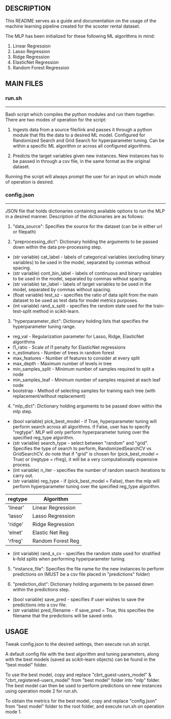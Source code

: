 
## DESCRIPTION ##
This README serves as a guide and documentation on the usage of the machine learning pipeline created for the scooter rental dataset.

The MLP has been initialized for these following ML algorithms in mind:
1) Linear Regression
2) Lasso Regression
3) Ridge Regression
4) ElasticNet Regression
5) Random Forest Regression


## MAIN FILES ##

### run.sh
----------
Bash script which compiles the python modules and run them together. 
There are two modes of operation for the script:

1) Ingests data from a source file/link and passes it through a python module that fits the data to a desired ML model.
Configured for Randomized Search and Grid Search for hyperparameter tuning. Can be within a specific ML algorithm or across all configured algorithms.

2) Predicts the target variables given new instances. New instances has to be passed in through a csv file, in the same format as the original dataset.

Running the script will always prompt the user for an input on which mode of operation is desired.


### config.json
---------------
JSON file that holds dictionaries containing available options to run the MLP in a desired manner.
Description of the dictionaries are as follows:
1) "data_source": Specifies the source for the dataset (can be in either url or filepath)

2) "preprocessing_dict": Dictionary holding the arguments to be passed down within the data pre-processing step.
* (str variable) cat_label  - labels of categorical variables (excluding binary variables) to be used in the model, separated by commas without spacing.
* (str variable) cont_bin_label  - labels of continuous and binary variables to be used in the model, separated by commas without spacing.
* (str variable) tar_label - labels of target variables to be used in the model, separated by commas without spacing.
* (float variable) test_sz - specifies the ratio of data split from the main dataset to be used as test data for model metrics purposes.
* (int variable) rand_s_split - specifies the random state used for the train-test-split method in scikit-learn.

3) "hyperparameter_dict": Dictionary holding lists that specifies the hyperparameter tuning range.
* reg_val - Regularization parameter for Lasso, Ridge, ElasticNet algorithms
* l1_ratio - Scale of l1 penalty for ElasticNet regressions
* n_estimators - Number of trees in random forest
* max_features - Number of features to consider at every split
* max_depth - Maximum number of levels in tree
* min_samples_split - Minimum number of samples required to split a node
* min_samples_leaf - Minimum number of samples required at each leaf node
* bootstrap - Method of selecting samples for training each tree (with replacement/without replacement)

4) "mlp_dict": Dictionary holding arguments to be passed down within the mlp step.
* (bool variable) pick_best_model - if True, hyperparameter tuning will perform search across all algorithms. if False, user has to specify "regtype".
				     MLP will only perform hyperparameter tuning over the specified reg_type algorithm.
* (str variable) search_type - select between "random" and "grid". Specifies the type of search to perform, RandomizedSearchCV vs GridSearchCV. 
				do note that if "grid" is chosen for (pick_best_model = True) or (regtype = rfreg), it will be a very computationally expensive process.
* (int variable) n_iter - specifies the number of random search iterations to carry out.
* (str variable) reg_type - if (pick_best_model = False), then the mlp will perform hyperparameter tuning over the specified reg_type algorithm.

| regtype       | Algorithm         |
| ------------- |-------------------|
| 'linear'      | Linear Regression |
| 'lasso'       | Lasso Regression  |
| 'ridge'       | Ridge Regression  | 
| 'elnet'       | Elastic Net Reg   |
| 'rfreg'       | Random Forest Reg |

* (int variable) rand_s_cv - specifies the random state used for stratified k-fold splits when performing hyperparameter tuning.

5) "instance_file": Specifies the file name for the new instances to perform predictions on (MUST be a csv file placed in "predictions" folder)

6) "prediction_dist": Dictionary holding arguments to be passed down within the predictions step.
* (bool variable) save_pred - specifies if user wishes to save the predictions into a csv file.
* (str variable) pred_filename - if save_pred = True, this specifies the filename that the predictions will be saved onto.


## USAGE ##
Tweak config.json to the desired settings, then execute run.sh script.

A default config file with the best algorithm and tuning parameters, along with the best models (saved as scikit-learn objects) can be found in the "best model" folder.

To use the best model, copy and replace "cbrt_guest-users_model" & "cbrt_registered-users_model" from "best model" folder into "mlp" folder.
The best model can then be used to perform predictions on new instances using operation mode 2 for run.sh.

To obtain the metrics for the best model, copy and replace "config.json" from "best model" folder to the root folder, and execute run.sh on operation mode 1.

